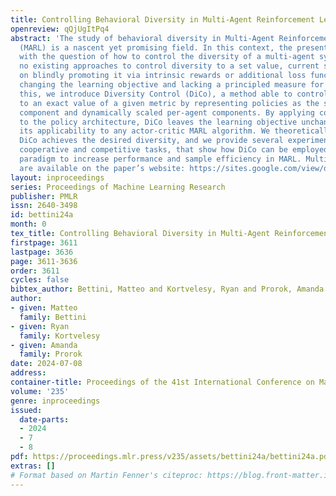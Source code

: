 ```yaml
---
title: Controlling Behavioral Diversity in Multi-Agent Reinforcement Learning
openreview: qQjUgItPq4
abstract: 'The study of behavioral diversity in Multi-Agent Reinforcement Learning
  (MARL) is a nascent yet promising field. In this context, the present work deals
  with the question of how to control the diversity of a multi-agent system. With
  no existing approaches to control diversity to a set value, current solutions focus
  on blindly promoting it via intrinsic rewards or additional loss functions, effectively
  changing the learning objective and lacking a principled measure for it. To address
  this, we introduce Diversity Control (DiCo), a method able to control diversity
  to an exact value of a given metric by representing policies as the sum of a parameter-shared
  component and dynamically scaled per-agent components. By applying constraints directly
  to the policy architecture, DiCo leaves the learning objective unchanged, enabling
  its applicability to any actor-critic MARL algorithm. We theoretically prove that
  DiCo achieves the desired diversity, and we provide several experiments, both in
  cooperative and competitive tasks, that show how DiCo can be employed as a novel
  paradigm to increase performance and sample efficiency in MARL. Multimedia results
  are available on the paper’s website: https://sites.google.com/view/dico-marl'
layout: inproceedings
series: Proceedings of Machine Learning Research
publisher: PMLR
issn: 2640-3498
id: bettini24a
month: 0
tex_title: Controlling Behavioral Diversity in Multi-Agent Reinforcement Learning
firstpage: 3611
lastpage: 3636
page: 3611-3636
order: 3611
cycles: false
bibtex_author: Bettini, Matteo and Kortvelesy, Ryan and Prorok, Amanda
author:
- given: Matteo
  family: Bettini
- given: Ryan
  family: Kortvelesy
- given: Amanda
  family: Prorok
date: 2024-07-08
address:
container-title: Proceedings of the 41st International Conference on Machine Learning
volume: '235'
genre: inproceedings
issued:
  date-parts:
  - 2024
  - 7
  - 8
pdf: https://proceedings.mlr.press/v235/assets/bettini24a/bettini24a.pdf
extras: []
# Format based on Martin Fenner's citeproc: https://blog.front-matter.io/posts/citeproc-yaml-for-bibliographies/
---
```

